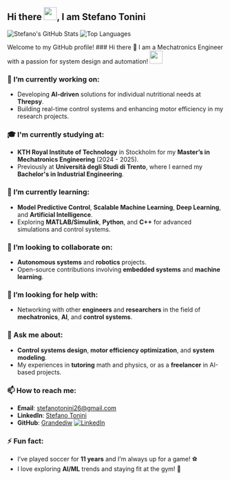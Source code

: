 ## Hi there <img src="https://media.giphy.com/media/hvRJCLFzcasrR4ia7z/giphy.gif" width="30px">, I am Stefano Tonini

![Stefano's GitHub Stats](https://github-readme-stats.vercel.app/api?username=Grandediw&show_icons=true&theme=radical)
![Top Languages](https://github-readme-stats.vercel.app/api/top-langs/?username=Grandediw&layout=compact&theme=radical)

Welcome to my GitHub profile! ### Hi there 👋
I am a Mechatronics Engineer with a passion for system design and automation!
<img src="https://media.giphy.com/media/hvRJCLFzcasrR4ia7z/giphy.gif" width="30px">

### 🔭 I’m currently working on:
- Developing **AI-driven** solutions for individual nutritional needs at **Threpsy**.
- Building real-time control systems and enhancing motor efficiency in my research projects.

### 🎓 I'm currently studying at:
- **KTH Royal Institute of Technology** in Stockholm for my **Master’s in Mechatronics Engineering** (2024 - 2025).
- Previously at **Università degli Studi di Trento**, where I earned my **Bachelor's in Industrial Engineering**.

### 🌱 I’m currently learning:
- **Model Predictive Control**, **Scalable Machine Learning**, **Deep Learning**, and **Artificial Intelligence**.
- Exploring **MATLAB/Simulink**, **Python**, and **C++** for advanced simulations and control systems.

### 👯 I’m looking to collaborate on:
- **Autonomous systems** and **robotics** projects.
- Open-source contributions involving **embedded systems** and **machine learning**.

### 🤔 I’m looking for help with:
- Networking with other **engineers** and **researchers** in the field of **mechatronics**, **AI**, and **control systems**.

### 💬 Ask me about:
- **Control systems design**, **motor efficiency optimization**, and **system modeling**.
- My experiences in **tutoring** math and physics, or as a **freelancer** in AI-based projects.

### 📫 How to reach me:
- **Email**: [stefanotonini26@gmail.com](mailto:stefanotonini26@gmail.com)
- **LinkedIn**: [Stefano Tonini](https://www.linkedin.com/in/stefano-tonini)
- **GitHub**: [Grandediw](https://github.com/Grandediw)
[![LinkedIn](https://img.shields.io/badge/-LinkedIn-blue?style=flat&logo=linkedin&logoColor=white)](https://www.linkedin.com/in/stefano-tonini)


### ⚡ Fun fact:
- I’ve played soccer for **11 years** and I’m always up for a game! ⚽
- I love exploring **AI/ML** trends and staying fit at the gym! 💪
